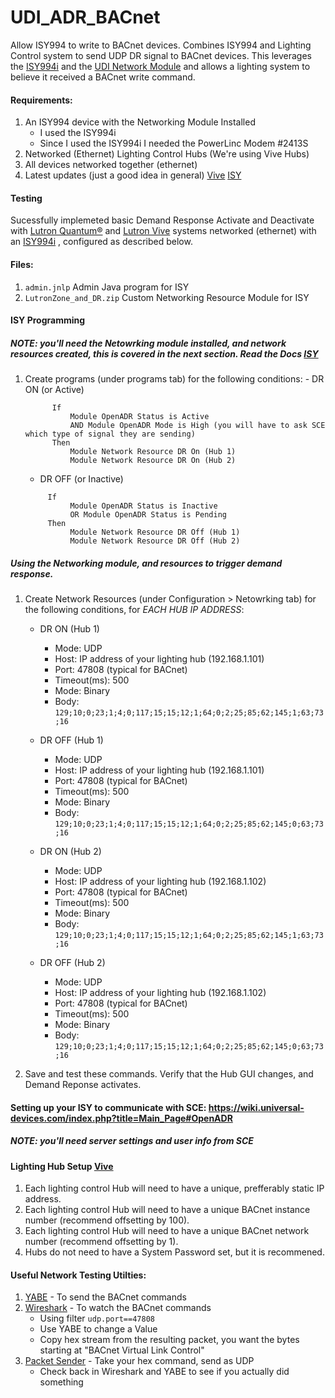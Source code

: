 # UDI_ADR_BACnet
Allow ISY994 to write to BACnet devices.  Combines ISY994 and Lighting Control system to send UDP DR signal to BACnet devices.
This leverages the [ISY994i](https://wiki.universal-devices.com/index.php?title=Main_Page#ISY994i_Series) and the [UDI Network Module](https://wiki.universal-devices.com/index.php?title=Main_Page#Networking) and allows a lighting system to believe it received a BACnet write command.

#### Requirements: 
1. An ISY994 device with the Networking Module Installed
    - I used the ISY994i
    - Since I used the ISY994i I needed the PowerLinc Modem #2413S
2. Networked (Ethernet) Lighting Control Hubs (We're using Vive Hubs)
3. All devices networked together (ethernet)
4. Latest updates (just a good idea in general) [Vive](http://www.lutron.com/en-US/Service-Support/Pages/Technical/SoftwareDownloads/SoftwareDownloads.aspx) [ISY](https://wiki.universal-devices.com/index.php?title=Main_Page#ISY994i_Series)

#### Testing
Sucessfully implemeted basic Demand Response Activate and Deactivate with [Lutron Quantum®](http://www.lutron.com/en-US/Products/Pages/WholeBuildingSystems/Quantum/Overview.aspx) and [Lutron Vive](http://www.lutron.com/en-US/Products/Pages/WholeBuildingSystems/Vive/Overview.aspx) systems networked (ethernet) with an [ISY994i](https://wiki.universal-devices.com/index.php?title=Main_Page#ISY994i_Series)
, configured as described below.

#### Files:
1. `admin.jnlp` Admin Java program for ISY
2. `LutronZone_and_DR.zip` Custom Networking Resource Module for ISY

#### ISY Programming
##### NOTE: you'll need the Netowrking module installed, and network resources created, this is covered in the next section.  Read the Docs [ISY](https://wiki.universal-devices.com/index.php?title=Main_Page#ISY994i_Series) 

  1. Create programs (under programs tab) for the following conditions: 
          - DR ON (or Active)
      ```   
            If
                Module OpenADR Status is Active
                AND Module OpenADR Mode is High (you will have to ask SCE which type of signal they are sending)
            Then
                Module Network Resource DR On (Hub 1)
                Module Network Resource DR On (Hub 2)
      ```
        - DR OFF (or Inactive)
      ```   
           If
                Module OpenADR Status is Inactive 
                OR Module OpenADR Status is Pending
           Then
                Module Network Resource DR Off (Hub 1)
                Module Network Resource DR Off (Hub 2)
      ```

##### Using the Networking module, and resources to trigger demand response.

 1. Create Network Resources (under Configuration > Netowrking tab) for the following conditions, for *EACH HUB IP ADDRESS*: 
    - DR ON (Hub 1)
      - Mode: UDP
      - Host: IP address of your lighting hub (192.168.1.101)
      - Port: 47808 (typical for BACnet)
      - Timeout(ms): 500
      - Mode: Binary
      - Body: `129;10;0;23;1;4;0;117;15;15;12;1;64;0;2;25;85;62;145;1;63;73;16`
 
    - DR OFF (Hub 1)
      - Mode: UDP
      - Host: IP address of your lighting hub (192.168.1.101)
      - Port: 47808 (typical for BACnet)
      - Timeout(ms): 500
      - Mode: Binary
      - Body: `129;10;0;23;1;4;0;117;15;15;12;1;64;0;2;25;85;62;145;0;63;73;16`
      
    - DR ON (Hub 2)
      - Mode: UDP
      - Host: IP address of your lighting hub (192.168.1.102)
      - Port: 47808 (typical for BACnet)
      - Timeout(ms): 500
      - Mode: Binary
      - Body: `129;10;0;23;1;4;0;117;15;15;12;1;64;0;2;25;85;62;145;1;63;73;16`
 
    - DR OFF (Hub 2)
      - Mode: UDP
      - Host: IP address of your lighting hub (192.168.1.102)
      - Port: 47808 (typical for BACnet)
      - Timeout(ms): 500
      - Mode: Binary
      - Body: `129;10;0;23;1;4;0;117;15;15;12;1;64;0;2;25;85;62;145;0;63;73;16`

2. Save and test these commands.  Verify that the Hub GUI changes, and Demand Reponse activates. 

#### Setting up your ISY to communicate with SCE: https://wiki.universal-devices.com/index.php?title=Main_Page#OpenADR 
##### NOTE: you'll need server settings and user info from SCE

#### Lighting Hub Setup [Vive](http://www.lutron.com/TechnicalDocumentLibrary/041571_Web.pdf)

 1. Each lighting control Hub will need to have a unique, prefferably static IP address.
 2. Each lighting control Hub will need to have a unique BACnet instance number (recommend offsetting by 100).
 3. Each lighting control Hub will need to have a unique BACnet network number (recommend offsetting by 1).
 4. Hubs do not need to have a System Password set, but it is recommened.

#### Useful Network Testing Utilties:
1. [YABE](https://sourceforge.net/projects/yetanotherbacnetexplorer/) - To send the BACnet commands
2. [Wireshark](https://www.wireshark.org/download.htmlhttps://dannagle.com/packetsender) - To watch the BACnet commands
    - Using filter `udp.port==47808`
    - Use YABE to change a Value
    - Copy hex stream from the resulting packet, you want the bytes starting at "BACnet Virtual Link Control"
3. [Packet Sender](https://dannagle.com/packetsender) - Take your hex command, send as UDP
    - Check back in Wireshark and YABE to see if you actually did something


